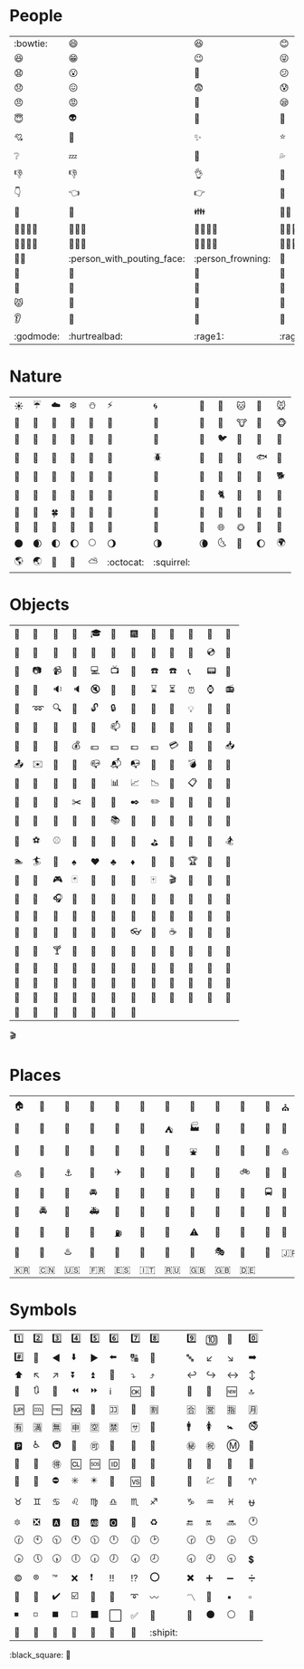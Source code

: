 # People

|   |   |   |   |   |   |   |   |   |   |   |   |
| --- | --- | --- | --- | --- | --- | --- | --- | --- | --- | --- | --- |
| :bowtie: | :smile: | :laughing: | :blush: | :smiley: | :relaxed: | :smirk: | :heart_eyes: | :kissing_heart: | :kissing_closed_eyes: | :flushed: | :relieved: |
| :satisfied: | :grin: | :wink: | :stuck_out_tongue_winking_eye: | :stuck_out_tongue_closed_eyes: | :grinning: | :kissing: | :kissing_smiling_eyes: | :stuck_out_tongue: | :sleeping: | :worried: | :frowning: |
| :anguished: | :open_mouth: | :grimacing: | :confused: | :hushed: | :expressionless: | :unamused: | :sweat_smile: | :sweat: | :disappointed_relieved: | :weary: | :pensive: |
| :disappointed: | :confounded: | :fearful: | :cold_sweat: | :persevere: | :cry: | :sob: | :joy: | :astonished: | :scream: | :neckbeard: | :tired_face: |
| :angry: | :rage: | :triumph: | :sleepy: | :yum: | :mask: | :sunglasses: | :dizzy_face: | :imp: | :smiling_imp: | :neutral_face: | :no_mouth: |
| :innocent: | :alien: | :yellow_heart: | :blue_heart: | :purple_heart: | :heart: | :green_heart: | :broken_heart: | :heartbeat: | :heartpulse: | :two_hearts: | :revolving_hearts: |
| :cupid: | :sparkling_heart: | :sparkles: | :star: | :star2: | :dizzy: | :boom: | :collision: | :anger: | :exclamation: | :question: | :grey_exclamation: |
| :grey_question: | :zzz: | :dash: | :sweat_drops: | :notes: | :musical_note: | :fire: | :hankey: | :poop: | :shit: | :+1: | :thumbsup: |
| :-1: | :thumbsdown: | :ok_hand: | :punch: | :facepunch: | :fist: | :v: | :wave: | :hand: | :raised_hand: | :open_hands: | :point_up: |
| :point_down: | :point_left: | :point_right: | :raised_hands: | :pray: | :point_up_2: | :clap: | :muscle: | :metal: | :fu: | :walking: | :runner: |
| :running: | :couple: | :family: | :family_man_boy: | :family_man_boy_boy: | :family_man_girl: | :family_man_girl_boy: ‍| :family_man_girl_girl: ‍‍| :family_man_man_boy: | :family_man_man_boy_boy: | :family_man_man_girl: | :family_man_man_girl_boy: |
| :family_man_man_girl_girl: ‍| :family_man_woman_boy: | :family_man_woman_boy_boy: | :family_man_woman_girl: ‍| :family_man_woman_girl_boy: ‍| :family_man_woman_girl_girl: ‍‍| :family_woman_boy: | :family_woman_boy_boy: | :family_woman_girl: ‍| :family_woman_girl_boy: ‍| :family_woman_girl_girl: ‍‍| :family_woman_woman_boy: |
| :family_woman_woman_boy_boy: | :family_woman_woman_girl: ‍| :family_woman_woman_girl_boy: ‍| :family_woman_woman_girl_girl: | :two_men_holding_hands: | :two_women_holding_hands: | :dancer: | :dancers: | :ok_woman: | :no_good: | :information_desk_person: | :raising_hand: |
| :bride_with_veil: | :person_with_pouting_face: | :person_frowning: | :bow: | :couplekiss_man_man: | :couplekiss_man_woman: | :couplekiss_woman_woman: | :couple_with_heart: | :couple_with_heart_man_man: | :couple_with_heart_woman_man: | :couple_with_heart_woman_woman: | :massage: |
| :haircut: | :nail_care: | :boy: | :girl: | :woman: | :man: | :baby: | :older_woman: | :older_man: | :person_with_blond_hair: | :man_with_gua_pi_mao: | :man_with_turban: |
| :construction_worker: | :cop: | :angel: | :princess: | :smiley_cat: | :smile_cat: | :heart_eyes_cat: | :kissing_cat: | :smirk_cat: | :scream_cat: | :crying_cat_face: | :joy_cat: |
| :pouting_cat: | :japanese_ogre: | :japanese_goblin: | :see_no_evil: | :hear_no_evil: | :speak_no_evil: | :guardsman: | :skull: | :feet: | :lips: | :kiss: | :droplet: |
| :ear: | :eyes: | :nose: | :tongue: | :love_letter: | :bust_in_silhouette: | :busts_in_silhouette: | :speech_balloon: | :thought_balloon: | :feelsgood: | :finnadie: | :goberserk: |
| :godmode: | :hurtrealbad: | :rage1: | :rage2: | :rage3: | :rage4: | :suspect: | :trollface: |

# Nature

|   |   |   |   |   |   |   |   |   |   |   |   |
| --- | --- | --- | --- | --- | --- | --- | --- | --- | --- | --- | --- |
| :sunny: | :umbrella: | :cloud: | :snowflake: | :snowman: | :zap: | :cyclone: | :foggy: | :ocean: | :cat: | :dog: | :mouse: |
| :hamster: | :rabbit: | :wolf: | :frog: | :tiger: | :koala: | :bear: | :pig: | :pig_nose: | :cow: | :boar: | :monkey_face: |
| :monkey: | :horse: | :racehorse: | :camel: | :sheep: | :elephant: | :panda_face: | :snake: | :bird: | :baby_chick: | :hatched_chick: | :hatching_chick: |
| :chicken: | :penguin: | :turtle: | :bug: | :honeybee: | :ant: | :beetle: | :snail: | :octopus: | :tropical_fish: | :fish: | :whale: |
| :whale2: | :dolphin: | :cow2: | :ram: | :rat: | :water_buffalo: | :tiger2: | :rabbit2: | :dragon: | :goat: | :rooster: | :dog2: |
| :pig2: | :mouse2: | :ox: | :dragon_face: | :blowfish: | :crocodile: | :dromedary_camel: | :leopard: | :cat2: | :poodle: | :paw_prints: | :bouquet: |
| :cherry_blossom: | :tulip: | :four_leaf_clover: | :rose: | :sunflower: | :hibiscus: | :maple_leaf: | :leaves: | :fallen_leaf: | :herb: | :mushroom: | :cactus: |
| :palm_tree: | :evergreen_tree: | :deciduous_tree: | :chestnut: | :seedling: | :blossom: | :ear_of_rice: | :shell: | :globe_with_meridians: | :sun_with_face: | :full_moon_with_face: | :new_moon_with_face: |
| :new_moon: | :waxing_crescent_moon: | :first_quarter_moon: | :waxing_gibbous_moon: | :full_moon: | :waning_gibbous_moon: | :last_quarter_moon: | :waning_crescent_moon: | :last_quarter_moon_with_face: | :first_quarter_moon_with_face: | :moon: | :earth_africa: |
| :earth_americas: | :earth_asia: | :volcano: | :milky_way: | :partly_sunny: | :octocat: | :squirrel: |

# Objects

|   |   |   |   |   |   |   |   |   |   |   |   |
| --- | --- | --- | --- | --- | --- | --- | --- | --- | --- | --- | --- |
| :bamboo: | :gift_heart: | :dolls: | :school_satchel: | :mortar_board: | :flags: | :fireworks: | :sparkler: | :wind_chime: | :rice_scene: | :jack_o_lantern: | :ghost: |
| :santa: | :christmas_tree: | :gift: | :bell: | :no_bell: | :tanabata_tree: | :tada: | :confetti_ball: | :balloon: | :crystal_ball: | :cd: | :dvd: |
| :floppy_disk: | :camera: | :video_camera: | :movie_camera: | :computer: | :tv: | :iphone: | :phone: | :telephone: | :telephone_receiver: | :pager: | :fax: |
| :minidisc: | :vhs: | :sound: | :speaker: | :mute: | :loudspeaker: | :mega: | :hourglass: | :hourglass_flowing_sand: | :alarm_clock: | :watch: | :radio: |
| :satellite: | :loop: | :mag: | :mag_right: | :unlock: | :lock: | :lock_with_ink_pen: | :closed_lock_with_key: | :key: | :bulb: | :flashlight: | :high_brightness: |
| :low_brightness: | :electric_plug: | :battery: | :calling: | :email: | :mailbox: | :postbox: | :bath: | :bathtub: | :shower: | :toilet: | :wrench: |
| :nut_and_bolt: | :hammer: | :seat: | :moneybag: | :yen: | :dollar: | :pound: | :euro: | :credit_card: | :money_with_wings: | :e-mail: | :inbox_tray: |
| :outbox_tray: | :envelope: | :incoming_envelope: | :postal_horn: | :mailbox_closed: | :mailbox_with_mail: | :mailbox_with_no_mail: | :door: | :smoking: | :bomb: | :gun: | :hocho: |
| :pill: | :syringe: | :page_facing_up: | :page_with_curl: | :bookmark_tabs: | :bar_chart: | :chart_with_upwards_trend: | :chart_with_downwards_trend: | :scroll: | :clipboard: | :calendar: | :date: |
| :card_index: | :file_folder: | :open_file_folder: | :scissors: | :pushpin: | :paperclip: | :black_nib: | :pencil2: | :straight_ruler: | :triangular_ruler: | :closed_book: | :green_book: |
| :blue_book: | :orange_book: | :notebook: | :notebook_with_decorative_cover: | :ledger: | :books: | :bookmark: | :name_badge: | :microscope: | :telescope: | :newspaper: | :football: |
| :basketball: | :soccer: | :baseball: | :tennis: | :8ball: | :rugby_football: | :bowling: | :golf: | :mountain_bicyclist: | :bicyclist: | :horse_racing: | :snowboarder: |
| :swimmer: | :surfer: | :ski: | :spades: | :hearts: | :clubs: | :diamonds: | :gem: | :ring: | :trophy: | :musical_score: | :musical_keyboard: |
| :violin: | :space_invader: | :video_game: | :black_joker: | :flower_playing_cards: | :game_die: | :dart: | :mahjong: | :clapper: | :memo: | :pencil: | :book: |
| :art: | :microphone: | :headphones: | :trumpet: | :saxophone: | :guitar: | :shoe: | :sandal: | :high_heel: | :lipstick: | :boot: | :shirt: |
| :tshirt: | :necktie: | :womans_clothes: | :dress: | :running_shirt_with_sash: | :jeans: | :kimono: | :bikini: | :ribbon: | :tophat: | :crown: | :womans_hat: |
| :mans_shoe: | :closed_umbrella: | :briefcase: | :handbag: | :pouch: | :purse: | :eyeglasses: | :fishing_pole_and_fish: | :coffee: | :tea: | :sake: | :baby_bottle: |
| :beer: | :beers: | :cocktail: | :tropical_drink: | :wine_glass: | :fork_and_knife: | :pizza: | :hamburger: | :fries: | :poultry_leg: | :meat_on_bone: | :spaghetti: |
| :curry: | :fried_shrimp: | :bento: | :sushi: | :fish_cake: | :rice_ball: | :rice_cracker: | :rice: | :ramen: | :stew: | :oden: | :dango: |
| :egg: | :bread: | :doughnut: | :custard: | :icecream: | :ice_cream: | :shaved_ice: | :birthday: | :cake: | :cookie: | :chocolate_bar: | :candy: |
| :lollipop: | :honey_pot: | :apple: | :green_apple: | :tangerine: | :lemon: | :cherries: | :grapes: | :watermelon: | :strawberry: | :peach: | :melon: |
| :banana: | :pear: | :pineapple: | :sweet_potato: | :eggplant: | :tomato: | :corn: |
:clapper:
# Places

|   |   |   |   |   |   |   |   |   |   |   |   |
| --- | --- | --- | --- | --- | --- | --- | --- | --- | --- | --- | --- |
| :house: | :house_with_garden: | :school: | :office: | :post_office: | :hospital: | :bank: | :convenience_store: | :love_hotel: | :hotel: | :wedding: | :church: |
| :department_store: | :european_post_office: | :city_sunrise: | :city_sunset: | :japanese_castle: | :european_castle: | :tent: | :factory: | :tokyo_tower: | :japan: | :mount_fuji: | :sunrise_over_mountains: |
| :sunrise: | :stars: | :statue_of_liberty: | :bridge_at_night: | :carousel_horse: | :rainbow: | :ferris_wheel: | :fountain: | :roller_coaster: | :ship: | :speedboat: | :boat: |
| :sailboat: | :rowboat: | :anchor: | :rocket: | :airplane: | :helicopter: | :steam_locomotive: | :tram: | :mountain_railway: | :bike: | :aerial_tramway: | :suspension_railway: |
| :mountain_cableway: | :tractor: | :blue_car: | :oncoming_automobile: | :car: | :red_car: | :taxi: | :oncoming_taxi: | :articulated_lorry: | :bus: | :oncoming_bus: | :rotating_light: |
| :police_car: | :oncoming_police_car: | :fire_engine: | :ambulance: | :minibus: | :truck: | :train: | :station: | :train2: | :bullettrain_front: | :bullettrain_side: | :light_rail: |
| :monorail: | :railway_car: | :trolleybus: | :ticket: | :fuelpump: | :vertical_traffic_light: | :traffic_light: | :warning: | :construction: | :beginner: | :atm: | :slot_machine: |
| :busstop: | :barber: | :hotsprings: | :checkered_flag: | :crossed_flags: | :izakaya_lantern: | :moyai: | :circus_tent: | :performing_arts: | :round_pushpin: | :triangular_flag_on_post: | :jp: |
| :kr: | :cn: | :us: | :fr: | :es: | :it: | :ru: | :gb: | :uk: | :de: |
# Symbols

|   |   |   |   |   |   |   |   |   |   |   |   |
| --- | --- | --- | --- | --- | --- | --- | --- | --- | --- | --- | --- |
| :one: | :two: | :three: | :four: | :five: | :six: | :seven: | :eight: | :nine: | :keycap_ten: | :1234: | :zero: |
| :hash: | :symbols: | :arrow_backward: | :arrow_down: | :arrow_forward: | :arrow_left: | :capital_abcd: | :abcd: | :abc: | :arrow_lower_left: | :arrow_lower_right: | :arrow_right: |
| :arrow_up: | :arrow_upper_left: | :arrow_upper_right: | :arrow_double_down: | :arrow_double_up: | :arrow_down_small: | :arrow_heading_down: | :arrow_heading_up: | :leftwards_arrow_with_hook: | :arrow_right_hook: | :left_right_arrow: | :arrow_up_down: |
| :arrow_up_small: | :arrows_clockwise: | :arrows_counterclockwise: | :rewind: | :fast_forward: | :information_source: | :ok: | :twisted_rightwards_arrows: | :repeat: | :repeat_one: | :new: | :top: |
| :up: | :cool: | :free: | :ng: | :cinema: | :koko: | :signal_strength: | :u5272: | :u5408: | :u55b6: | :u6307: | :u6708: |
| :u6709: | :u6e80: | :u7121: | :u7533: | :u7a7a: | :u7981: | :sa: | :restroom: | :mens: | :womens: | :baby_symbol: | :no_smoking: |
| :parking: | :wheelchair: | :metro: | :baggage_claim: | :accept: | :wc: | :potable_water: | :put_litter_in_its_place: | :secret: | :congratulations: | :m: | :passport_control: |
| :left_luggage: | :customs: | :ideograph_advantage: | :cl: | :sos: | :id: | :no_entry_sign: | :underage: | :no_mobile_phones: | :do_not_litter: | :non-potable_water: | :no_bicycles: |
| :no_pedestrians: | :children_crossing: | :no_entry: | :eight_spoked_asterisk: | :eight_pointed_black_star: | :heart_decoration: | :vs: | :vibration_mode: | :mobile_phone_off: | :chart: | :currency_exchange: | :aries: |
| :taurus: | :gemini: | :cancer: | :leo: | :virgo: | :libra: | :scorpius: | :sagittarius: | :capricorn: | :aquarius: | :pisces: | :ophiuchus: |
| :six_pointed_star: | :negative_squared_cross_mark: | :a: | :b: | :ab: | :o2: | :diamond_shape_with_a_dot_inside: | :recycle: | :end: | :on: | :soon: | :clock1: |
| :clock130: | :clock10: | :clock1030: | :clock11: | :clock1130: | :clock12: | :clock1230: | :clock2: | :clock230: | :clock3: | :clock330: | :clock4: |
| :clock430: | :clock5: | :clock530: | :clock6: | :clock630: | :clock7: | :clock730: | :clock8: | :clock830: | :clock9: | :clock930: | :heavy_dollar_sign: |
| :copyright: | :registered: | :tm: | :x: | :heavy_exclamation_mark: | :bangbang: | :interrobang: | :o: | :heavy_multiplication_x: | :heavy_plus_sign: | :heavy_minus_sign: | :heavy_division_sign: |
| :white_flower: | :100: | :heavy_check_mark: | :ballot_box_with_check: | :radio_button: | :link: | :curly_loop: | :wavy_dash: | :part_alternation_mark: | :trident: | :black_small_square: | :white_small_square: |
| :black_medium_small_square: | :white_medium_small_square: | :black_medium_square: | :white_medium_square: | :black_large_square: | :white_large_square: | :white_check_mark: | :black_square_button: | :white_square_button: | :black_circle: | :white_circle: | :red_circle: |
| :large_blue_circle: | :large_blue_diamond: | :large_orange_diamond: | :small_blue_diamond: | :small_orange_diamond: | :small_red_triangle: | :small_red_triangle_down: | :shipit: |


:black_square:
:couplekiss:
